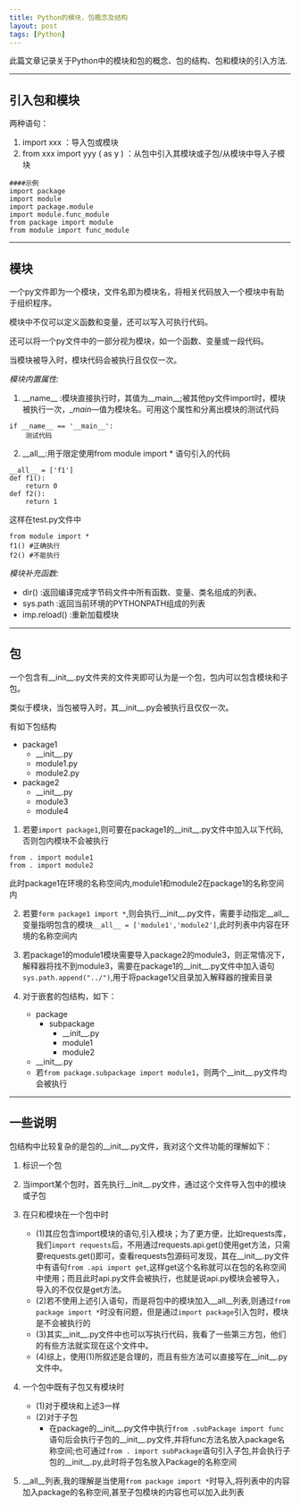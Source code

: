 ```yaml
---
title: Python的模块，包概念及结构
layout: post
tags: [Python]
---
```


此篇文章记录关于Python中的模块和包的概念、包的结构、包和模块的引入方法.

-------------------------------

## 引入包和模块

两种语句：

1. import xxx ：导入包或模块
2. from xxx import yyy ( as y ) ：从包中引入其模块或子包/从模块中导入子模块

```
####示例
import package
import module
import package.module
import module.func_module
from package import module
from module import func_module
```

------------------------------

## 模块

一个py文件即为一个模块，文件名即为模块名，将相关代码放入一个模块中有助于组织程序。

模块中不仅可以定义函数和变量，还可以写入可执行代码。

还可以将一个py文件中的一部分视为模块，如一个函数、变量或一段代码。

当模块被导入时，模块代码会被执行且仅仅一次。

*模块内置属性:*

1. \_\_name\_\_ :模块直接执行时，其值为__main__;被其他py文件import时，模块被执行一次，__main_—值为模块名。可用这个属性和分离出模块的测试代码
```
if __name__ == '__main__':
	测试代码
```
2. \_\_all\_\_:用于限定使用from module import * 语句引入的代码
```
__all__ = ['f1']
def f1():
	return 0
def f2():
	return 1
```
这样在test.py文件中
```
from module import *
f1() #正确执行
f2() #不能执行
```

*模块补充函数:*

+ dir() :返回编译完成字节码文件中所有函数、变量、类名组成的列表。
+ sys.path :返回当前环境的PYTHONPATH组成的列表
+ imp.reload() :重新加载模块

--------------------------------------

## 包

一个包含有__init__.py文件夹的文件夹即可认为是一个包，包内可以包含模块和子包。

类似于模块，当包被导入时，其__init__.py会被执行且仅仅一次。

有如下包结构

- package1
	- \_\_init\_\_.py
	- module1.py
	- module2.py
- package2
	- \_\_init\_\_.py
	- module3
	- module4

1. 若要`import package1`,则可要在package1的__init__.py文件中加入以下代码,否则包内模块不会被执行
```
from . import module1
from . import module2
```
此时package1在环境的名称空间内,module1和module2在package1的名称空间内

2. 若要`form package1 import *`,则会执行__init__.py文件，需要手动指定__all__变量指明包含的模块`__all__ = ['module1','module2']`,此时列表中内容在环境的名称空间内

3. 若package1的module1模块需要导入package2的module3，则正常情况下，解释器将找不到module3，需要在package1的__init__.py文件中加入语句`sys.path.append("../")`,用于将package1父目录加入解释器的搜索目录

4. 对于嵌套的包结构，如下：
	- package
		- subpackage
			- \_\_init\_\_.py
			- module1
			- module2
	- \_\_init\_\_.py
	- 若`from package.subpackage import module1`，则两个__init__.py文件均会被执行


---------------------------------------

## 一些说明

包结构中比较复杂的是包的__init__.py文件，我对这个文件功能的理解如下：

1. 标识一个包

2. 当import某个包时，首先执行__init__.py文件，通过这个文件导入包中的模块或子包

3. 在只和模块在一个包中时
	- (1)其应包含import模块的语句,引入模块；为了更方便，比如requests库，我们`import requests`后，不用通过requests.api.get()使用get方法，只需要requests.get()即可，查看requests包源码可发现，其在__init__.py文件中有语句`from .api import get`,这样get这个名称就可以在包的名称空间中使用；而且此时api.py文件会被执行，也就是说api.py模块会被导入，导入的不仅仅是get方法。
	- (2)若不使用上述引入语句，而是将包中的模块加入__all__列表,则通过`from package import *`时没有问题，但是通过`import package`引入包时，模块是不会被执行的
	- (3)其实__init__.py文件中也可以写执行代码，我看了一些第三方包，他们的有些方法就实现在这个文件中。
	- (4)综上，使用(1)所叙述是合理的，而且有些方法可以直接写在__init__.py文件中。

4. 一个包中既有子包又有模块时
	- (1)对于模块和上述3一样
	- (2)对于子包
		+ 在package的__init__.py文件中执行`from .subPackage import func`语句后会执行子包的__init__.py文件,并将func方法名放入package名称空间;也可通过`from . import subPackage`语句引入子包,并会执行子包的__init__.py,此时将子包名放入Package的名称空间

5. \_\_all__列表,我的理解是当使用`from package import *`时导入,将列表中的内容加入package的名称空间,甚至子包模块的内容也可以加入此列表

